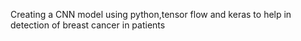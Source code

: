 Creating a CNN model using python,tensor flow and keras to help in detection of breast cancer in patients
